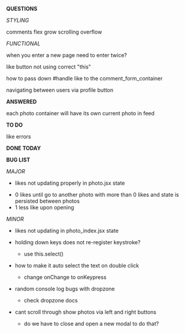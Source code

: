 **QUESTIONS**

*STYLING*

comments flex grow scrolling overflow


*FUNCTIONAL*


when you enter a new page need to enter twice?

like button not using correct "this"

how to pass down #handle like to the comment_form_container

navigating between users via profile button

**ANSWERED**

each photo container will have its own current photo in feed

**TO DO**

like errors

**DONE TODAY**


**BUG LIST**

*MAJOR*
-  likes not updating properly in photo.jsx state
  +  0 likes until go to another photo with more than 0 likes and state is persisted between photos
  + 1 less like upon opening

*MINOR*

- likes not updating in photo_index.jsx state

- holding down keys does not re-register keystroke?
  + use this.select()

- how to make it auto select the text on double click
  + change onChange to onKeypress

- random console log bugs with dropzone
  + check dropzone docs

- cant scroll through show photos via left and right buttons
  + do we have to close and open a new modal to do that?
